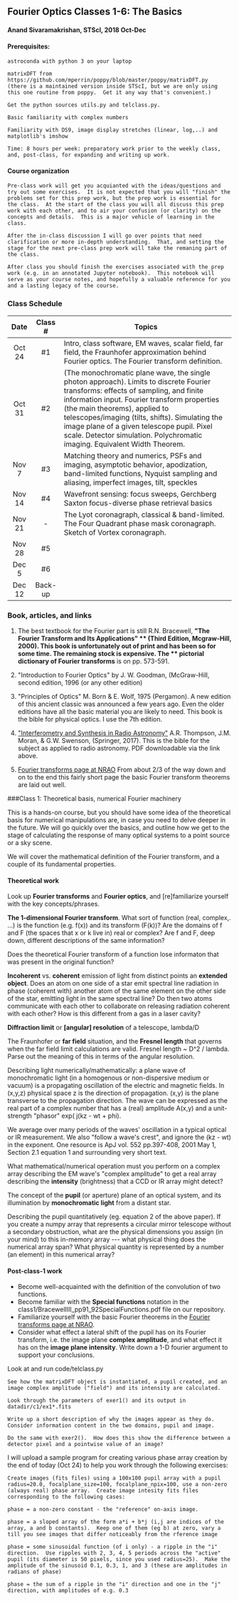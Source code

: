 ## Fourier Optics Classes 1-6: The Basics
#### Anand Sivaramakrishan, STScI, 2018 Oct-Dec

#### Prerequisites: 
	astroconda with python 3 on your laptop
	
	matrixDFT from https://github.com/mperrin/poppy/blob/master/poppy/matrixDFT.py
	(there is a maintained version inside STScI, but we are only using this one routine from poppy.  Get it any way that's convenient.)
	
	Get the python sources utils.py and telclass.py.
	
	Basic familiarity with complex numbers
	
	Familiarity with DS9, image display stretches (linear, log,..) and matplotlib's imshow
	
	Time: 8 hours per week: preparatory work prior to the weekly class, and, post-class, for expanding and writing up work.

#### Course organization

	Pre-class work will get you acquianted with the ideas/questions and try out some exercises.  It is not expected that you will "finish" the problems set for this prep work, but the prep work is essential for the class.  At the start of the class you will all discuss this prep work with each other, and to air your confusion (or clarity) on the concepts and details.  This is a major vehicle of learning in the class.  

	After the in-class discussion I will go over points that need clarification or more in-depth understanding.  That, and setting the stage for the next pre-class prep work will take the remaning part of the class.
	
	After class you should finish the exercises associated with the prep work (e.g. in an annotated Jupyter notebook).  This notebook will serve as your course notes, and hopefully a valuable reference for you and a lasting legacy of the course.
	
	
	

### Class Schedule

| Date        | Class #  | Topics
|:-----------:|:--------:|-------------------------------------------------------------------------|
|Oct 24       | #1      | Intro, class software, EM waves, scalar field, far field, the Fraunhofer approximation behind Fourier optics.  The Fourier transform definition.
|Oct 31       | #2      | (The monochromatic plane wave, the single photon approach).  Limits to discrete Fourier transforms: effects of sampling, and finite information input.  Fourier transform properties (the main theorems), applied to telescopes/imaging (tilts, shifts).  Simulating the image plane of a given telescope pupil.  Pixel scale.  Detector simulation. Polychromatic imaging.   Equivalent Width Theorem.
|Nov 7        | #3      | Matching theory and numerics, PSFs and imaging, asymptotic behavior, apodization, band-limited functions,  Nyquist sampling and aliasing, imperfect images, tilt, speckles
|Nov 14       | #4      | Wavefront sensing: focus sweeps, Gerchberg Saxton focus-diverse phase retrieval basics
|Nov 21       | -       | The Lyot coronagraph, classical & band-limited.  The Four Quadrant phase mask coronagraph.  Sketch of Vortex coronagraph.
|Nov 28       | #5      |
|Dec 5        | #6      | 
|Dec 12       | Back-up | 



### Book, articles, and links

1. The best textbook for the Fourier part is still R.N. Bracewell, **"The Fourier Transform and Its Applications" ** (Third Edition, Mcgraw-Hill, 2000).  This book is unfortunately out of print and has been so for some time. The remaining stock is expensive. The ** pictorial dictionary of Fourier transforms** is on pp. 573-591.

2. "Introduction to Fourier Optics"  by J. W. Goodman, (McGraw-Hill, second edition,
    1996 (or any other edition) 
    
3. "Principles of Optics" M. Born & E. Wolf, 1975 (Pergamon). A new edition of this ancient classic was announced a few years ago. Even the older editions have all the basic material you are likely to need. This book is the bible for physical optics.  I use the 7th edition.

4. ["Interferometry and Synthesis in Radio
    Astronomy"](http://adsabs.harvard.edu/abs/2017isra.book.....T) A.R.
    Thompson, J.M. Moran, & G.W. Swenson, (Springer, 2017). This is the bible
    for the subject as applied to radio astronomy. PDF downloadable via the
    link above.

5. [Fourier transforms page at NRAO](https://www.cv.nrao.edu/course/astr534/FourierTransforms.html)  From about 2/3 of the way down and on to the end this fairly short page the basic Fourier transform theorems are laid out well.
   

###Class 1: Theoretical basis, numerical Fourier machinery
	
This is a hands-on course, but you should have some idea of the theoretical basis for numerical manipulations are, in case you need to delve deeper in the future.  We will go quickly over the basics, and outline how we get to the stage of calculating the response of many optical systems to a point source or a sky scene.

We will cover the mathematical definition of the Fourier transform, and a couple of its fundamental properties.

#### Theoretical work	
	
Look up **Fourier transforms** and **Fourier optics**, and [re]familiarize yourself with the key concepts/phrases.

**The 1-dimensional Fourier transform**.  What sort of function (real, complex,. ...) is the function (e.g. f(x)) and its transform (F(k))?  Are the domains of f and F (the spaces that x or k live in) real or complex?  Are f and F, deep down, different descriptions of the same information?
	    
Does the theoretical Fourier transform of a function lose informaton that was present in the original function?    
	
**Incoherent** vs. **coherent** emission of light from distinct points an **extended object**.  Does an atom on one side of a star emit spectral line radiation in phase (coherent with) another atom of the same element on the other side of the star, emitting light in the same spectral line?  Do then two atoms communicate with each other to collaborate on releasing radiation coherent with each  other?  How is this different from a gas in a laser cavity?
				

	
**Diffraction limit** or **[angular] resolution** of a telescope, lambda/D

The Fraunhofer or **far field** situation, and the **Fresnel length** that governs when the far field limit calculations are valid.  Fresnel length ~ D^2 / lambda.  Parse out the meaning of this in terms of the angular resolution.

Describing light numerically/mathematically: a plane wave of monochromatic light (in a homogenous or non-dispersive medium or vacuum) is a propagating oscillation of the electric and magnetic fields.  In (x,y,z) physical space z is the direction of propagation.  (x,y) is the plane transverse to the propagation direction.  The wave can be expressed as the real part of a complex number that has a (real) amplitude A(x,y)  and a unit-strength "phasor" exp( j(kz - wt + phi).  

We average over many periods of the waves' oscillation in a typical optical or IR measurement.  We also "follow a wave's crest", and ignore the (kz - wt) in the exponent.  One resource is ApJ vol. 552 pp.397-408, 2001 May 1, Section 2.1 equation 1 and surrounding very short text.
	
What mathematical/numerical operation must you perform on a complex array describing the EM wave's "complex amplitude" to get a real array describing the **intensity** (brightness) that a CCD or IR array might detect?
			
The concept of the **pupil** (or aperture) plane of an optical system, and its illumination by **monochromatic light** from a distant star.
	
Describing the pupil quantitatively (eg. equation 2 of the above paper).  If you create a numpy array that represents a circular mirror telescope without a secondary obstruction, what are the physical dimensions you assign (in your mind) to this in-memory array --- what physical thing does the numerical array span?  What physical quantity is represented by a number (an element) in this numerical array?
	
#### Post-class-1 work	

  

- Become well-acquainted with the definition of the convolution of two functions.
- Become familiar with the **Special functions** notation in the class1/BracewellIII_pp91_92SpecialFunctions.pdf file on our repository.
- Familiarize yourself with the basic Fourier theorems in the [Fourier transforms page at NRAO](https://www.cv.nrao.edu/course/astr534/FourierTransforms.html).
- Consider what effect a lateral shift of the pupil has on its Fourier transform, i.e. the image plane **complex amplitude**, and what effect it has on the **image plane intensity**.  Write down a 1-D fourier argument to support your conclusions.



Look at and run code/telclass.py
	
	See how the matrixDFT object is instantiated, a pupil created, and an image complex amplitude ("field") and its intensity are calculated.
	
	Look through the parameters of exer1() and its output in datadir/c1/ex1*.fits
	
	Write up a short description of why the images appear as they do.  Consider information content in the two domains, pupil and image.
	
	Do the same with exer2().  How does this show the difference between a detector pixel and a pointwise value of an image?
	
	
I will upload a sample program for creating various phase array creation by the end of today (Oct 24) to help you work through the following exercises:

	Create images (fits files) using a 100x100 pupil array with a pupil radius=20.0, focalplane_size=100, focalplane_npix=100, use a non-zero (always real) phase array.  Create image intesity fits files corresponding to the following cases:
	
	phase = a non-zero constant - the "reference" on-axis image.
	
	phase = a sloped array of the form a*i + b*j (i,j are indices of the array, a and b constants).  Keep one of them (eg b) at zero, vary a till you see images that differ noticeably from the rference image
	
	phase = some sinusoidal function (of i only) - a ripple in the "i" direction.  Use ripples with 2, 3, 4, 5 periods across the "active" pupil (its diameter is 50 pixels, since you used radius=25).  Make the amplitude of the sinusoid 0.1, 0.3, 1, and 3 (these are amplitudes in radians of phase)
	
	phase = the sum of a ripple in the "i" direction and one in the "j" direction, with amplitudes of e.g. 0.3
	

	
	


